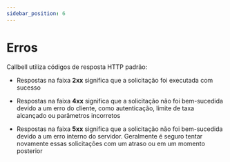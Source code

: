 ```yaml
---
sidebar_position: 6
---
```


# Erros

Callbell utiliza códigos de resposta HTTP padrão:

- Respostas na faixa **2xx** significa que a solicitação foi executada com sucesso

- Respostas na faixa **4xx** significa que a solicitação não foi bem-sucedida devido a um erro do cliente, como autenticação, limite de taxa alcançado ou parâmetros incorretos

- Respostas na faixa **5xx** significa que a solicitação não foi bem-sucedida devido a um erro interno do servidor. Geralmente é seguro tentar novamente essas solicitações com um atraso ou em um momento posterior